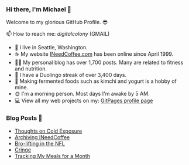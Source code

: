 ### Hi there, I'm Michael 👋

Welcome to my glorious GitHub Profile. 😎

📫 How to reach me: _digitalcolony_ (GMAIL)

- 🌳 I live in Seattle, Washington.
- ☕ My website [INeedCoffee.com](https://ineedcoffee.com) has been online since April 1999.
- 💪🏼 My personal blog has over 1,700 posts. Many are related to fitness and nutrition.
- 🍎 I have a Duolingo streak of over 3,400 days.
- 🥕 Making fermented foods such as kimchi and yogurt is a hobby of mine.
- 🌞 I'm a morning person. Most days I'm awake by 5 AM.
- 💻 View all my web projects on my: [GitPages profile page](https://digitalcolony.github.io/)

### Blog Posts 📝

<!-- BLOG-POST-LIST:START -->
- [Thoughts on Cold Exposure](https://criticalmas.org/2025/06/thoughts-on-cold-exposure/)
- [Archiving INeedCoffee](https://criticalmas.org/2025/05/archiving-ineedcoffee/)
- [Bro-lifting in the NFL](https://criticalmas.org/2025/03/bro-lifting-in-the-nfl/)
- [Cringe](https://criticalmas.org/2025/03/cringe/)
- [Tracking My Meals for a Month](https://criticalmas.org/2025/02/tracking-my-meals-for-a-month/)
<!-- BLOG-POST-LIST:END -->

